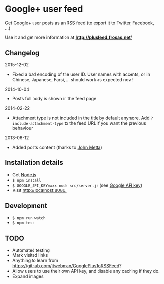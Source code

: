 # Google+ user feed

Get Google+ user posts as an RSS feed (to export it to Twitter, Facebook, ...)

Use it and get more information at **http://plusfeed.frosas.net/**

## Changelog

2015-12-02

- Fixed a bad encoding of the user ID. User names with accents, or in Chinese, Japanese, Farsi, ... should work as expected now!

2014-10-04

- Posts full body is shown in the feed page

2014-02-22

- Attachment type is not included in the title by default anymore. Add `?include-attachment-type`
  to the feed URL if you want the previous behaviour.

2013-06-12

- Added posts content (thanks to [John Metta](https://github.com/johnmetta))

## Installation details

- Get [Node.js](http://nodejs.org/)
- `$ npm install`
- `$ GOOGLE_API_KEY=xxx node src/server.js` (see [Google API key](https://developers.google.com/+/api/oauth))
- Visit [http://localhost:8080/](http://localhost:8080/)

## Development

- `$ npm run watch`
- `$ npm test`

## TODO

- Automated testing
- Mark visited links
- Anything to learn from https://github.com/jtwebman/GooglePlusToRSSFeed?
- Allow users to use their own API key, and disable any caching if they do.
- Expand images
